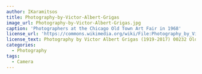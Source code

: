 ```yaml
---
author: IKaramitsos
title: Photography-by-Victor-Albert-Grigas
image_url: Photography-by-Victor-Albert-Grigas.jpg
caption: 'Photographers at the Chicago Old Town Art Fair in 1968'
license_url: 'https://commons.wikimedia.org/wiki/File:Photography_by_Victor_Albert_Grigas_(1919-2017)_00232_Old_Town_Art_Fair_Chicago_1968_(23705070328).jpg'
license_text: Photography by Victor Albert Grigas (1919-2017) 00232 Old Town Art Fair Chicago 1968
categories:
  - Photography
tags:
  - Camera
---
```

